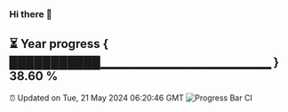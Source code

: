 ### Hi there 👋
⏳ Year progress { ███████████▁▁▁▁▁▁▁▁▁▁▁▁▁▁▁▁▁▁▁ } 38.60 %
---
⏰ Updated on Tue, 21 May 2024 06:20:46 GMT
![Progress Bar CI](https://github.com/liununu/liununu/workflows/Progress%20Bar%20CI/badge.svg)
